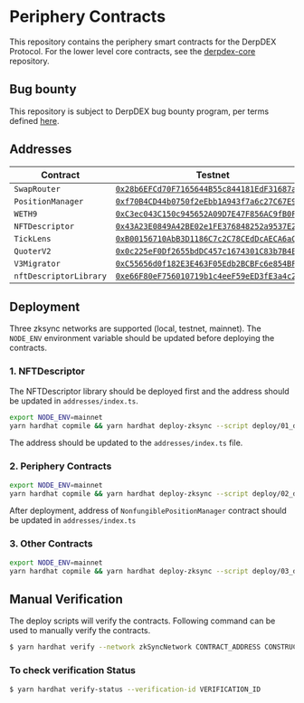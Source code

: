 # Periphery Contracts  
This repository contains the periphery smart contracts for the DerpDEX Protocol. For the lower level core contracts, see the [derpdex-core](https://github.com/derpdex-official/derpdex-core) repository.

## Bug bounty
This repository is subject to DerpDEX bug bounty program, per terms defined [here](bug-bounty.md).

## Addresses

| Contract | Testnet | Mainnet |
| --- | --- | --- |
| `SwapRouter` | [`0x28b6EFCd70F7165644B55c844181EdF31687aA65`](https://goerli.explorer.zksync.io/address/0x28b6EFCd70F7165644B55c844181EdF31687aA65) | [`0x3de80D2d9dCa6F6357C77EF89ee1f7Db3Bba3c3f`](https://explorer.zksync.io/address/0x3de80D2d9dCa6F6357C77EF89ee1f7Db3Bba3c3f) |
| `PositionManager` | [`0xf70B4CD44b0750f2eEbb1A943f7a6c27C67E98C3`](https://goerli.explorer.zksync.io/address/0xf70B4CD44b0750f2eEbb1A943f7a6c27C67E98C3) | [`0x7F4cB0666B700dF62E7fD0aB30e7C354Aa0A1890`](https://explorer.zksync.io/address/0x7F4cB0666B700dF62E7fD0aB30e7C354Aa0A1890) |
| `WETH9` | [`0xC3ec043C150c945652A09D7E47F856AC9fB0F893`](https://goerli.explorer.zksync.io/address/0xC3ec043C150c945652A09D7E47F856AC9fB0F893) | [`0x5aea5775959fbc2557cc8789bc1bf90a239d9a91`](https://explorer.zksync.io/address/0x5aea5775959fbc2557cc8789bc1bf90a239d9a91) | 
| `NFTDescriptor` | [`0x43A23E0849A42BE02e1FE376848252a9537E2953`](https://goerli.explorer.zksync.io/address/0x43A23E0849A42BE02e1FE376848252a9537E2953) | [`0xA1E4b0a4FcF829d725F0267840eeB0ce18749BF5`](https://explorer.zksync.io/address/0xA1E4b0a4FcF829d725F0267840eeB0ce18749BF5) |
| `TickLens` | [`0xB00156710AbB3D1186C7c2C78CEdDcAECA6aC45B`](https://goerli.explorer.zksync.io/address/0xB00156710AbB3D1186C7c2C78CEdDcAECA6aC45B) | [`0xc5A4875617A4935f2f063B050b66925DDd1FB2C0`](https://explorer.zksync.io/address/0xc5A4875617A4935f2f063B050b66925DDd1FB2C0) |
| `QuoterV2` | [`0x0c225eF0Df2655bdDC457c1674301C83b7B4Ed8a`](https://goerli.explorer.zksync.io/address/0x0c225eF0Df2655bdDC457c1674301C83b7B4Ed8a) | [`0x48237655EFC513a79409882643eC987591dd6a81`](https://explorer.zksync.io/address/0x48237655EFC513a79409882643eC987591dd6a81) |
|  `V3Migrator` | [`0xC55656d0f182E3E463F05Edb2BCBFc6e854BF5Cd`](https://goerli.explorer.zksync.io/address/0xC55656d0f182E3E463F05Edb2BCBFc6e854BF5Cd) | [`0xb1ef06BCC2A8F63597d5779c00D72b2ae4bb592C`](https://explorer.zksync.io/address/0xb1ef06BCC2A8F63597d5779c00D72b2ae4bb592C) |
|  `nftDescriptorLibrary` | [`0xe66F80eF756010719b1c4eeF59eED3fE3a4c255A`](https://goerli.explorer.zksync.io/address/0xe66F80eF756010719b1c4eeF59eED3fE3a4c255A) | [`0x69B41D94DA0a3415dAb6b80d3Bb501BE5bafb03A`](https://explorer.zksync.io/address/0x69B41D94DA0a3415dAb6b80d3Bb501BE5bafb03A) |

## Deployment
Three zksync networks are supported (local, testnet, mainnet). The `NODE_ENV` environment variable should be updated before deploying the contracts.
### 1. NFTDescriptor
The NFTDescriptor library should be deployed first and the address should be updated in `addresses/index.ts`.

``` sh
export NODE_ENV=mainnet
yarn hardhat copmile && yarn hardhat deploy-zksync --script deploy/01_deployLibraries.ts
``` 

The address should be updated to the `addresses/index.ts` file.

### 2. Periphery Contracts
``` sh
export NODE_ENV=mainnet
yarn hardhat copmile && yarn hardhat deploy-zksync --script deploy/02_deploy.ts
``` 

After deployment, address of `NonfungiblePositionManager` contract should be updated in `addresses/index.ts` 

### 3. Other Contracts
``` sh
export NODE_ENV=mainnet
yarn hardhat copmile && yarn hardhat deploy-zksync --script deploy/03_deployOthers.ts
``` 

## Manual Verification
The deploy scripts will verify the contracts. Following command can be used to manually verify the contracts.

``` sh
$ yarn hardhat verify --network zkSyncNetwork CONTRACT_ADDRESS CONSTRUCTOR_PARAMS 
```

### To check verification Status
``` sh
$ yarn hardhat verify-status --verification-id VERIFICATION_ID
```
